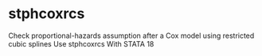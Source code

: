 # stphcoxrcs
Check proportional-hazards assumption after a Cox model using restricted cubic splines Use stphcoxrcs With STATA 18
